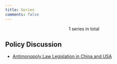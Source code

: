 ```yaml
---
title: Series
comments: false
---
```

<center><i class="fa fa-fw fa-list"></i> 1 series in total</center>

## Policy Discussion

* [Antimonopoly Law Legislation in China and USA](/en/posts/fdbd388d/)

